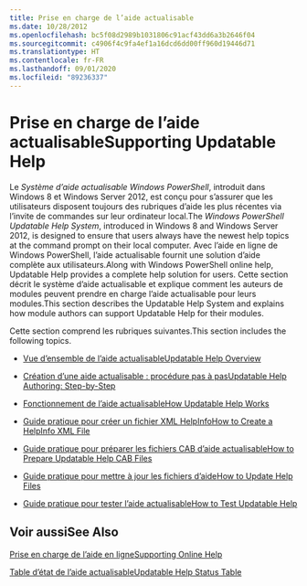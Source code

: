 ```yaml
---
title: Prise en charge de l’aide actualisable
ms.date: 10/28/2012
ms.openlocfilehash: bc5f08d2989b1031806c91acf43dd6a3b2646f04
ms.sourcegitcommit: c4906f4c9fa4ef1a16dcd6dd00ff960d19446d71
ms.translationtype: HT
ms.contentlocale: fr-FR
ms.lasthandoff: 09/01/2020
ms.locfileid: "89236337"
---
```

# <a name="supporting-updatable-help"></a><span data-ttu-id="0fd38-102">Prise en charge de l’aide actualisable</span><span class="sxs-lookup"><span data-stu-id="0fd38-102">Supporting Updatable Help</span></span>

<span data-ttu-id="0fd38-103">Le *Système d’aide actualisable Windows PowerShell*, introduit dans Windows 8 et Windows Server 2012, est conçu pour s’assurer que les utilisateurs disposent toujours des rubriques d’aide les plus récentes via l’invite de commandes sur leur ordinateur local.</span><span class="sxs-lookup"><span data-stu-id="0fd38-103">The *Windows PowerShell Updatable Help System*, introduced in Windows 8 and Windows Server 2012, is designed to ensure that users always have the newest help topics at the command prompt on their local computer.</span></span> <span data-ttu-id="0fd38-104">Avec l’aide en ligne de Windows PowerShell, l’aide actualisable fournit une solution d’aide complète aux utilisateurs.</span><span class="sxs-lookup"><span data-stu-id="0fd38-104">Along with Windows PowerShell online help, Updatable Help provides a complete help solution for users.</span></span> <span data-ttu-id="0fd38-105">Cette section décrit le système d’aide actualisable et explique comment les auteurs de modules peuvent prendre en charge l’aide actualisable pour leurs modules.</span><span class="sxs-lookup"><span data-stu-id="0fd38-105">This section describes the Updatable Help System and explains how module authors can support Updatable Help for their modules.</span></span>

<span data-ttu-id="0fd38-106">Cette section comprend les rubriques suivantes.</span><span class="sxs-lookup"><span data-stu-id="0fd38-106">This section includes the following topics.</span></span>

- [<span data-ttu-id="0fd38-107">Vue d’ensemble de l’aide actualisable</span><span class="sxs-lookup"><span data-stu-id="0fd38-107">Updatable Help Overview</span></span>](./updatable-help-overview.md)

- [<span data-ttu-id="0fd38-108">Création d’une aide actualisable : procédure pas à pas</span><span class="sxs-lookup"><span data-stu-id="0fd38-108">Updatable Help Authoring: Step-by-Step</span></span>](./updatable-help-authoring-step-by-step.md)

- [<span data-ttu-id="0fd38-109">Fonctionnement de l’aide actualisable</span><span class="sxs-lookup"><span data-stu-id="0fd38-109">How Updatable Help Works</span></span>](./how-updatable-help-works.md)

- [<span data-ttu-id="0fd38-110">Guide pratique pour créer un fichier XML HelpInfo</span><span class="sxs-lookup"><span data-stu-id="0fd38-110">How to Create a HelpInfo XML File</span></span>](./how-to-create-a-helpinfo-xml-file.md)

- [<span data-ttu-id="0fd38-111">Guide pratique pour préparer les fichiers CAB d’aide actualisable</span><span class="sxs-lookup"><span data-stu-id="0fd38-111">How to Prepare Updatable Help CAB Files</span></span>](./how-to-prepare-updatable-help-cab-files.md)

- [<span data-ttu-id="0fd38-112">Guide pratique pour mettre à jour les fichiers d’aide</span><span class="sxs-lookup"><span data-stu-id="0fd38-112">How to Update Help Files</span></span>](./how-to-update-help-files.md)

- [<span data-ttu-id="0fd38-113">Guide pratique pour tester l’aide actualisable</span><span class="sxs-lookup"><span data-stu-id="0fd38-113">How to Test Updatable Help</span></span>](./how-to-test-updatable-help.md)

## <a name="see-also"></a><span data-ttu-id="0fd38-114">Voir aussi</span><span class="sxs-lookup"><span data-stu-id="0fd38-114">See Also</span></span>

[<span data-ttu-id="0fd38-115">Prise en charge de l’aide en ligne</span><span class="sxs-lookup"><span data-stu-id="0fd38-115">Supporting Online Help</span></span>](./supporting-online-help.md)

[<span data-ttu-id="0fd38-116">Table d’état de l’aide actualisable</span><span class="sxs-lookup"><span data-stu-id="0fd38-116">Updatable Help Status Table</span></span>](/windows/deployment/deploy-whats-new)
